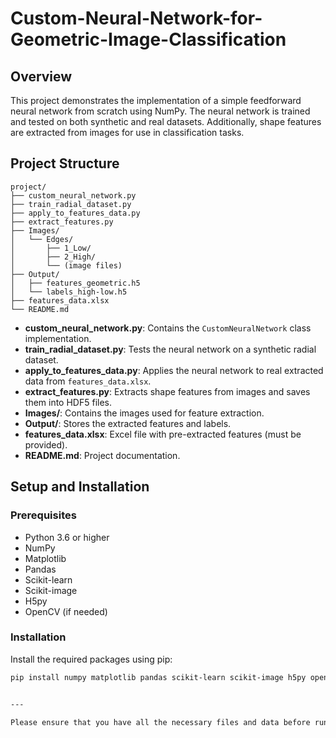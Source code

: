# Custom-Neural-Network-for-Geometric-Image-Classification

## Overview

This project demonstrates the implementation of a simple feedforward neural network from scratch using NumPy. The neural network is trained and tested on both synthetic and real datasets. Additionally, shape features are extracted from images for use in classification tasks.

## Project Structure
```
project/
├── custom_neural_network.py
├── train_radial_dataset.py
├── apply_to_features_data.py
├── extract_features.py
├── Images/
│   └── Edges/
│       ├── 1_Low/
│       ├── 2_High/
│       └── (image files)
├── Output/
│   ├── features_geometric.h5
│   └── labels_high-low.h5
├── features_data.xlsx
└── README.md
```

- **custom_neural_network.py**: Contains the `CustomNeuralNetwork` class implementation.
- **train_radial_dataset.py**: Tests the neural network on a synthetic radial dataset.
- **apply_to_features_data.py**: Applies the neural network to real extracted data from `features_data.xlsx`.
- **extract_features.py**: Extracts shape features from images and saves them into HDF5 files.
- **Images/**: Contains the images used for feature extraction.
- **Output/**: Stores the extracted features and labels.
- **features_data.xlsx**: Excel file with pre-extracted features (must be provided).
- **README.md**: Project documentation.

## Setup and Installation

### Prerequisites

- Python 3.6 or higher
- NumPy
- Matplotlib
- Pandas
- Scikit-learn
- Scikit-image
- H5py
- OpenCV (if needed)

### Installation

Install the required packages using pip:

```bash
pip install numpy matplotlib pandas scikit-learn scikit-image h5py openpyxl


---

Please ensure that you have all the necessary files and data before running the scripts. Modify the file paths in the scripts if your directory structure is different.


